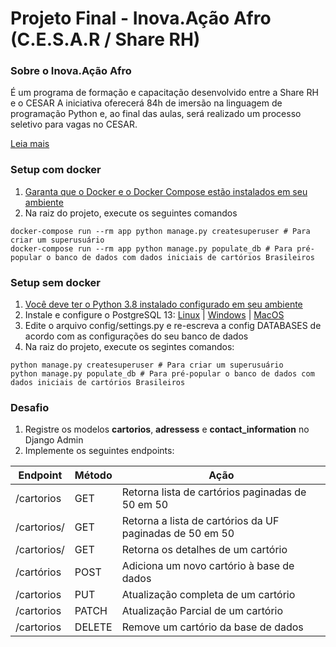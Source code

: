 # Projeto Final - Inova.Ação Afro (C.E.S.A.R / Share RH)

### Sobre o Inova.Ação Afro
É um programa de formação e capacitação desenvolvido entre a Share RH e o CESAR A iniciativa oferecerá 84h de imersão na linguagem de programação Python e, ao final das aulas, será realizado um processo seletivo para vagas no CESAR.

[Leia mais](https://conteudo.sharerh.com/inova-acao-afro-cesar)

### Setup com docker
1. [Garanta que o Docker e o Docker Compose estão instalados em seu ambiente](https://stack.desenvolvedor.expert/appendix/docker/instalacao.html)
2. Na raiz do projeto, execute os seguintes comandos
```shell
docker-compose run --rm app python manage.py createsuperuser # Para criar um superusuário
docker-compose run --rm app python manage.py populate_db # Para pré-popular o banco de dados com dados iniciais de cartórios Brasileiros
```

### Setup sem docker
1. [Você deve ter o Python 3.8 instalado configurado em seu ambiente](https://www.w3computing.com/python/installing-python-windows-macos-linux/)
2. Instale e configure o PostgreSQL 13: [Linux](https://www.devmedia.com.br/instalacao-e-configuracao-do-servidor-postgresql-no-linux/26184) | [Windows](https://fabridata.com/como-instalar-postgresql-13-no-windows/) | [MacOS](https://www.robinwieruch.de/postgres-sql-macos-setup)
3. Edite o arquivo config/settings.py e re-escreva a config DATABASES de acordo com as configurações do seu banco de dados
4. Na raiz do projeto, execute os segintes comandos:
```shell
python manage.py createsuperuser # Para criar um superusuário
python manage.py populate_db # Para pré-popular o banco de dados com dados iniciais de cartórios Brasileiros
```

### Desafio

1. Registre os modelos **cartorios**, **adressess** e **contact_information** no Django Admin
2. Implemente os seguintes endpoints:

| Endpoint  |  Método  |  Ação  |
| ------------------- | ------------------- | ------------------- |
|  /cartorios |  GET |  Retorna lista de cartórios paginadas de 50 em 50 |
|  /cartorios/<uf> |  GET |  Retorna a lista de cartórios da UF paginadas de 50 em 50 |
|  /cartorios/<id> |  GET |  Retorna os detalhes de um cartório |
|  /cartórios |  POST |  Adiciona um novo cartório à base de dados |
|  /cartorios<id> |  PUT |  Atualização completa de um cartório |
|  /cartorios<id> |  PATCH |  Atualização Parcial de um cartório |
|  /cartorios<id> |  DELETE |  Remove um cartório da base de dados |
